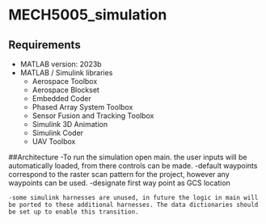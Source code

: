 # MECH5005_simulation

## Requirements
- MATLAB version: 2023b
- MATLAB / Simulink libraries
    - Aerospace Toolbox
    - Aerospace Blockset
    - Embedded Coder
    - Phased Array System Toolbox
    - Sensor Fusion and Tracking Toolbox
    - Simulink 3D Animation
    - Simulink Coder
    - UAV Toolbox


##Architecture
    -To run the simulation open main. the user inputs will be automatically loaded, from there controls can be made.
    -default waypoints correspond to the raster scan pattern for the project, however any waypoints can be used.
    -designate first way point as GCS location

    -some simulink harnesses are unused, in future the logic in main will be ported to these additional harnesses. The data dictionaries should be set up to enable this transition.
